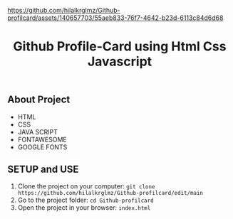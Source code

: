 https://github.com/hilalkrglmz/Github-profilcard/assets/140657703/55aeb833-76f7-4642-b23d-6113c84d6d68

<!DOCTYPE html>
<html lang="en">
<head>
    <meta charset="UTF-8">
    <meta name="viewport" content="width=device-width, initial-scale=1.0">
</head>
<body>
    <header>
        <h1>Github Profile-Card using Html Css Javascript </h1>
    </header>
    <div class="container">
        <h2>About Project</h2>
            <ul>
                <li>HTML</li>
                <li>CSS</li>
                <li>JAVA SCRIPT</li>
                <li>FONTAWESOME</li>
                <li>GOOGLE FONTS</li>
            </ul>
            <h2>SETUP and USE</h2>
        <ol>
            <li>Clone the project on your computer: <code>git clone https://github.com/hilalkrglmz/Github-profilcard/edit/main</code></li>
            <li>Go to the project folder: <code>cd Github-profilcard</code></li>
            <li>Open the project in your browser: <code>index.html</code></li>
        </ol>
    </div>
</body>
</html>
